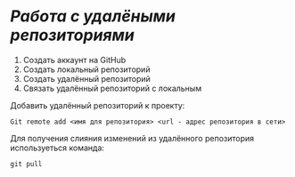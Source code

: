 # ***Работа с удалёными репозиториями***
1. Создать аккаунт на GitHub
2. Создать локальный репозиторий
3. Создать удалённый репозиторий
4. Связать удалённый репозиторий с локальным

Добавить удалённый репозиторий к проекту:
```
Git remote add <имя для репозитория> <url - адрес репозитория в сети>
```
Для получения слияния изменений из удалённого репозитория используеться команда:
```
git pull
```
